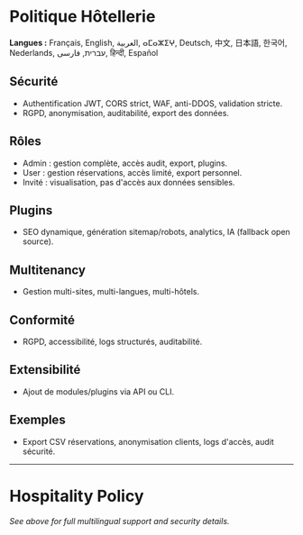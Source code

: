 # Politique Hôtellerie

**Langues :** Français, English, العربية, ⴰⵎⴰⵣⵉⵖ, Deutsch, 中文, 日本語, 한국어, Nederlands, עברית, فارسی, हिन्दी, Español

## Sécurité
- Authentification JWT, CORS strict, WAF, anti-DDOS, validation stricte.
- RGPD, anonymisation, auditabilité, export des données.

## Rôles
- Admin : gestion complète, accès audit, export, plugins.
- User : gestion réservations, accès limité, export personnel.
- Invité : visualisation, pas d'accès aux données sensibles.

## Plugins
- SEO dynamique, génération sitemap/robots, analytics, IA (fallback open source).

## Multitenancy
- Gestion multi-sites, multi-langues, multi-hôtels.

## Conformité
- RGPD, accessibilité, logs structurés, auditabilité.

## Extensibilité
- Ajout de modules/plugins via API ou CLI.

## Exemples
- Export CSV réservations, anonymisation clients, logs d'accès, audit sécurité.

---

# Hospitality Policy

*See above for full multilingual support and security details.*
